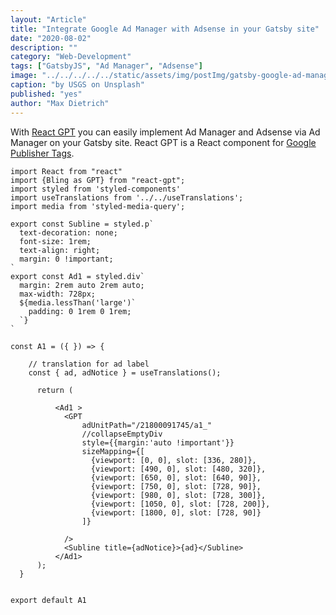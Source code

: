 ```yaml
---
layout: "Article"
title: "Integrate Google Ad Manager with Adsense in your Gatsby site"
date: "2020-08-02"
description: ""
category: "Web-Development"
tags: ["GatsbyJS", "Ad Manager", "Adsense"]
image: "../../../../../static/assets/img/postImg/gatsby-google-ad-manager-adsense.jpg"
caption: "by USGS on Unsplash"
published: "yes"
author: "Max Dietrich"
---
```


With [React GPT](https://github.com/nfl/react-gpt "React GPT") you can easily implement Ad Manager and Adsense via Ad Manager on your Gatsby site.
React GPT is a React component for [Google Publisher Tags](https://developers.google.com/doubleclick-gpt/guides/get-started "Google Publisher Tags").
  
  ```
import React from "react"
import {Bling as GPT} from "react-gpt";
import styled from 'styled-components'
import useTranslations from '../../useTranslations';
import media from 'styled-media-query';

export const Subline = styled.p`
    text-decoration: none;
    font-size: 1rem;
    text-align: right;
    margin: 0 !important;
`
export const Ad1 = styled.div`
    margin: 2rem auto 2rem auto;
    max-width: 728px;
    ${media.lessThan('large')`
      padding: 0 1rem 0 1rem;
    `}
`

const A1 = ({ }) => {

      // translation for ad label
      const { ad, adNotice } = useTranslations();

        return (
          
            <Ad1 >
              <GPT
                  adUnitPath="/21800091745/a1_"
                  //collapseEmptyDiv
                  style={{margin:'auto !important'}}
                  sizeMapping={[
                    {viewport: [0, 0], slot: [336, 280]},
                    {viewport: [490, 0], slot: [480, 320]},
                    {viewport: [650, 0], slot: [640, 90]},
                    {viewport: [750, 0], slot: [728, 90]},
                    {viewport: [980, 0], slot: [728, 300]},
                    {viewport: [1050, 0], slot: [728, 200]},
                    {viewport: [1800, 0], slot: [728, 90]}
                  ]}
                  
              />
              <Subline title={adNotice}>{ad}</Subline>
            </Ad1>
        );
    }


export default A1
```